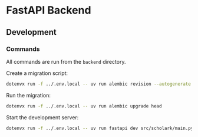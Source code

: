 # FastAPI Backend

## Development

### Commands

All commands are run from the `backend` directory.

Create a migration script:

```bash
dotenvx run -f ../.env.local -- uv run alembic revision --autogenerate -m "your message"
```

Run the migration:

```bash
dotenvx run -f ../.env.local -- uv run alembic upgrade head
```

Start the development server:

```bash
dotenvx run -f ../.env.local -- uv run fastapi dev src/scholark/main.py
```
